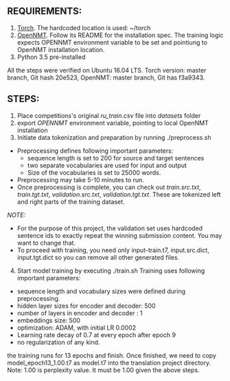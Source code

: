 ## REQUIREMENTS:

1. [Torch](http://torch.ch/docs/getting-started.html). The hardcoded location is used: ~/torch
2. [OpenNMT](https://github.com/OpenNMT/OpenNMT). Follow its README for the installation spec. The training logic expects OPENNMT environment variable to be set and pointiung to OpenNMT installation location.
3. Python 3.5 pre-installed

All the steps were verified on Ubuntu 16.04 LTS. Torch version: master branch, Git hash 20e523, OpenNMT: master branch, Git has f3a9343.


## STEPS:

1. Place competitions's original *ru_train.csv* file into *datasets* folder
2. export *OPENNMT* environment variable, pointing to local OpenNMT installation
3. Initiate data tokenization and preparation by running ./preprocess.sh

  * Preprocessing defines following important parameters:
    * sequence length is set to 200 for source and target sentences
    * two separate vocabularies are used for input and output
    * Size of the vocabularies is set to 25000 words.
  * Preprocessing may take 5-10 minutes to run.
  * Once preprocessing is complete, you can check out *train.src.txt*, *train.tgt.txt*, *validation.src.txt*, *validation.tgt.txt*. These are tokenized left and right parts of the training dataset. 

*NOTE:* 
  * For the purpose of this project, the validation set uses hardcoded sentence ids to exactly repeat the winning submission content. You may want to change that.
  * To proceed with training, you need only input-train.t7, input.src.dict, input.tgt.dict so you can remove all other generated files.

4. Start model training by executing ./train.sh
Training uses following important parameters:
  * sequence length and vocabulary sizes were defined during preprocessing.
  * hidden layer sizes for encoder and decoder: 500
  * number of layers in encoder and decoder : 1
  * embeddings size: 500
  * optimization: ADAM, with initial LR 0.0002
  * Learning rate decay of 0.7 at every epoch after epoch 9
  * no regularization of any kind.

the training runs for 13 epochs and finish. Once finished, we need to copy model_epoch13_1.00.t7 as model.t7 into the translation project directory. Note: 1.00 is perplexity value. It must be 1.00 given the above steps.